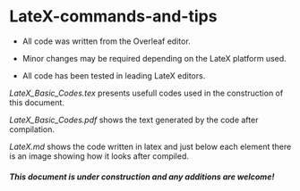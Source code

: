 # LateX-commands-and-tips
* All code was written from the Overleaf editor.

* Minor changes may be required depending on the LateX platform used. 

* All code has been tested in leading LateX editors.

*LateX_Basic_Codes.tex* presents usefull codes used in the construction of this document. 

*LateX_Basic_Codes.pdf* shows the text generated by the code after compilation.

*LateX.md* shows the code written in latex and just below each element there is an image showing how it looks after compiled.

##### This document is under construction and any additions are welcome!

